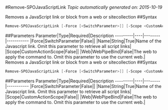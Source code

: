 #Remove-SPOJavaScriptLink
*Topic automatically generated on: 2015-10-19*

Removes a JavaScript link or block from a web or sitecollection
##Syntax
```powershell
Remove-SPOJavaScriptLink [-Force [<SwitchParameter>]] [-Scope <CustomActionScope>] [-Web <WebPipeBind>] -Name <String>
```


##Parameters
Parameter|Type|Required|Description
---------|----|--------|-----------
|Force|SwitchParameter|False||
|Name|String|True|Name of the Javascript link. Omit this parameter to retrieve all script links|
|Scope|CustomActionScope|False||
|Web|WebPipeBind|False|The web to apply the command to. Omit this parameter to use the current web.|
Removes a JavaScript link or block from a web or sitecollection
##Syntax
```powershell
Remove-SPOJavaScriptLink [-Force [<SwitchParameter>]] [-Scope <CustomActionScope>] [-Web <WebPipeBind>] -Name <String>
```


##Parameters
Parameter|Type|Required|Description
---------|----|--------|-----------
|Force|SwitchParameter|False||
|Name|String|True|Name of the Javascript link. Omit this parameter to retrieve all script links|
|Scope|CustomActionScope|False||
|Web|WebPipeBind|False|The web to apply the command to. Omit this parameter to use the current web.|
